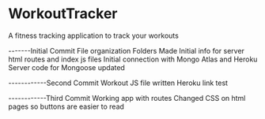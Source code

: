 # WorkoutTracker

A fitness tracking application to track your workouts

-------Initial Commit
File organization
Folders Made
Initial info for server html routes and index js files
Initial connection with Mongo Atlas and Heroku
Server code for Mongoose updated

------------Second Commit
Workout JS file written
Heroku link test

------------Third Commit
Working app with routes
Changed CSS on html pages so buttons are easier to read
